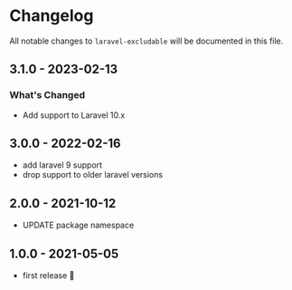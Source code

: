 # Changelog

All notable changes to `laravel-excludable` will be documented in this file.

## 3.1.0 - 2023-02-13

### What's Changed

- Add support to Laravel 10.x

## 3.0.0 - 2022-02-16

- add laravel 9 support
- drop support to older laravel versions

## 2.0.0 - 2021-10-12

- UPDATE package namespace

## 1.0.0 - 2021-05-05

- first release 🚀
